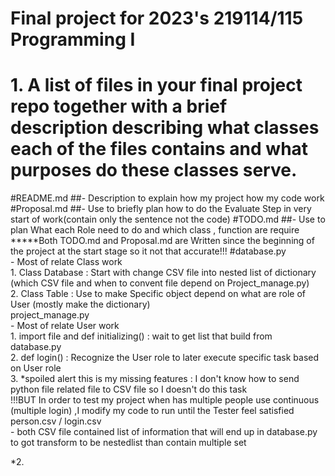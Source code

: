 # Final project for 2023's 219114/115 Programming I
# 1. A list of files in your final project repo together with a brief description describing what classes each of the files contains and what purposes do these classes serve.

#README.md
##- Description to explain how my project how my code work
#Proposal.md
##- Use to briefly plan how to do the Evaluate Step in very start of work(contain only the sentence not the code)
#TODO.md
##- Use to plan What each Role need to do and which class , function are require
<br>*****Both TODO.md and Proposal.md are Written since the beginning of the project at the start stage so it not that accurate!!!
#database.py
<br>    - Most of relate Class work 
<br>      1. Class Database : Start with change CSV file into nested list of dictionary (which CSV file and when to convent file depend on Project_manage.py)
<br>      2. Class Table : Use to make Specific object depend on what are role of User (mostly make the dictionary)
<br>  project_manage.py
<br>    - Most of relate User work
<br>      1. import file and def initializing() : wait to get list that build from database.py 
<br>      2. def login() : Recognize the User role to later execute specific task based on User role
<br>      3. *spoiled alert this is my missing features : I don't know how to send python file related file to CSV file so I doesn't do this task
<br>        !!!BUT In order to test my project when has multiple people use continuous (multiple login) ,I modify my code to run until the Tester feel satisfied
<br>  person.csv / login.csv
<br>    - both CSV file contained list of information that will end up in database.py to got transform to be nestedlist than contain multiple set

*2.
